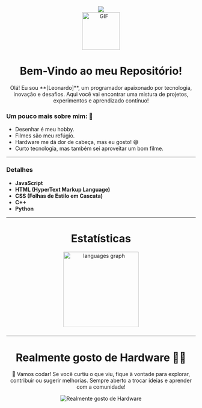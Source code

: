 <div align="center">
  <img src="https://profile-counter.glitch.me/DevFrances01/count.svg?" />
</div>

<div align="center">
  <img src="https://media2.giphy.com/media/v1.Y2lkPTc5MGI3NjExZnRycDh0Y3E4Z2FiMmkydjBwczIybDRicWZzemUwenFuYzQ1NmMwMiZlcD12MV9pbnRlcm5hbF9naWZfYnlfaWQmY3Q9cw/Sh1iCtJZEdx4PFYy4q/giphy.gif" alt="GIF" width="100" />
</div>

<h1 align="center">Bem-Vindo ao meu Repositório!</h1>

<p align="center">
Olá! Eu sou **[Leonardo]**, um programador apaixonado por tecnologia, inovação e desafios. Aqui você vai encontrar uma mistura de projetos, experimentos e aprendizado contínuo!
</p>

### Um pouco mais sobre mim: 🫠
- Desenhar é meu hobby.
- Filmes são meu refúgio.
- Hardware me dá dor de cabeça, mas eu gosto! 😅
- Curto tecnologia, mas também sei aproveitar um bom filme.

---




### Detalhes
- **JavaScript**
- **HTML (HyperText Markup Language)**
- **CSS (Folhas de Estilo em Cascata)**
- **C++**
- **Python**

---

<h1 align="center">Estatísticas</h1>

<div align="center">

  
<img src="https://github-readme-stats.vercel.app/api/top-langs?username=DevFrances01&locale=pt-br&hide_title=false&layout=compact&card_width=320&langs_count=5&theme=dracula&hide_border=false&order=2&custom_title=Linguagens%20mais%20usadas" height="200" alt="languages graph"  />
</div>

###


---

<h1 align="center">Realmente gosto de Hardware 👨‍💻</h1>
<p align="center">🚀 Vamos codar! Se você curtiu o que viu, fique à vontade para explorar, contribuir ou sugerir melhorias. Sempre aberto a trocar ideias e aprender com a comunidade!</p>

<div align="center">
  <img src="https://media3.giphy.com/media/v1.Y2lkPTc5MGI3NjExcDFqMWswajd1eTVrdHpvYjVrNGhvc21lbWQ1YXZ1dm8yMmQxdHdmdiZlcD12MV9pbnRlcm5hbF9naWZfYnlfaWQmY3Q9cw/bSj50stfMtJ12ihYUq/giphy.gif" alt="Realmente gosto de Hardware" />
</div>
